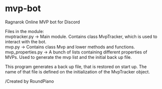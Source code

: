 # mvp-bot
Ragnarok Online MVP bot for Discord  

Files in the module:  
mvptracker.py -> Main module. Contains class MvpTracker, which is used to interact with the bot.  
mvp.py -> Contains class Mvp and lower methods and functions.  
mvp_properties.py -> A bunch of lists containing different properties of MVPs. Used to generate the mvp list and the initial back up file.  

This program generates a back up file, that is restored on start up. The name of that file is defined on the initialization of the MvpTracker object.  

/Created by RoundPiano

